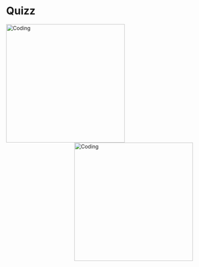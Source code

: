 # Quizz

<img align="left" alt="Coding" width="320" src="https://github.com/declick/Quizz-App/assets/36468501/247bf332-7b2c-4bf5-999a-245520ae2945"><img align="right" alt="Coding" width="320" src="https://github.com/declick/Quizz-App/assets/36468501/e80eb4c0-17e3-4fdc-acc8-15e29d7dfa39">



